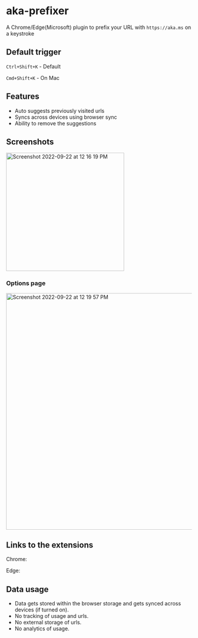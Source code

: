 # aka-prefixer

A Chrome/Edge(Microsoft) plugin to prefix your URL with `https://aka.ms` on a keystroke

## Default trigger

`Ctrl+Shift+K` - Default

`Cmd+Shift+K` - On Mac


## Features

* Auto suggests previously visited urls
* Syncs across devices using browser sync
* Ability to remove the suggestions

## Screenshots

<img width="320" alt="Screenshot 2022-09-22 at 12 16 19 PM" src="https://user-images.githubusercontent.com/380340/191796166-ea21efcd-c4a7-4fab-be2a-6a216a19d7cc.png">

### Options page

<img width="640" alt="Screenshot 2022-09-22 at 12 19 57 PM" src="https://user-images.githubusercontent.com/380340/191796196-f86313e5-162f-4cc0-a957-1c8f62824d5c.png">


## Links to the extensions

Chrome: 

Edge: 

## Data usage

* Data gets stored within the browser storage and gets synced across devices (if turned on).
* No tracking of usage and urls.
* No external storage of urls.
* No analytics of usage.
